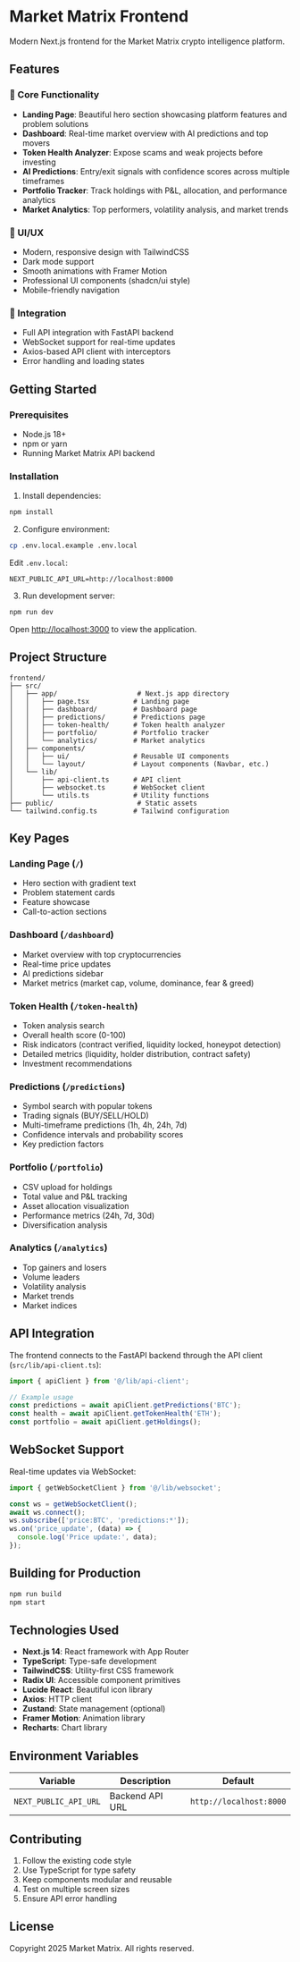 # Market Matrix Frontend

Modern Next.js frontend for the Market Matrix crypto intelligence platform.

## Features

### 🎯 Core Functionality
- **Landing Page**: Beautiful hero section showcasing platform features and problem solutions
- **Dashboard**: Real-time market overview with AI predictions and top movers
- **Token Health Analyzer**: Expose scams and weak projects before investing
- **AI Predictions**: Entry/exit signals with confidence scores across multiple timeframes
- **Portfolio Tracker**: Track holdings with P&L, allocation, and performance analytics
- **Market Analytics**: Top performers, volatility analysis, and market trends

### 🎨 UI/UX
- Modern, responsive design with TailwindCSS
- Dark mode support
- Smooth animations with Framer Motion
- Professional UI components (shadcn/ui style)
- Mobile-friendly navigation

### 🔌 Integration
- Full API integration with FastAPI backend
- WebSocket support for real-time updates
- Axios-based API client with interceptors
- Error handling and loading states

## Getting Started

### Prerequisites
- Node.js 18+ 
- npm or yarn
- Running Market Matrix API backend

### Installation

1. Install dependencies:
```bash
npm install
```

2. Configure environment:
```bash
cp .env.local.example .env.local
```

Edit `.env.local`:
```
NEXT_PUBLIC_API_URL=http://localhost:8000
```

3. Run development server:
```bash
npm run dev
```

Open [http://localhost:3000](http://localhost:3000) to view the application.

## Project Structure

```
frontend/
├── src/
│   ├── app/                    # Next.js app directory
│   │   ├── page.tsx           # Landing page
│   │   ├── dashboard/         # Dashboard page
│   │   ├── predictions/       # Predictions page
│   │   ├── token-health/      # Token health analyzer
│   │   ├── portfolio/         # Portfolio tracker
│   │   └── analytics/         # Market analytics
│   ├── components/
│   │   ├── ui/                # Reusable UI components
│   │   └── layout/            # Layout components (Navbar, etc.)
│   └── lib/
│       ├── api-client.ts      # API client
│       ├── websocket.ts       # WebSocket client
│       └── utils.ts           # Utility functions
├── public/                     # Static assets
└── tailwind.config.ts         # Tailwind configuration
```

## Key Pages

### Landing Page (`/`)
- Hero section with gradient text
- Problem statement cards
- Feature showcase
- Call-to-action sections

### Dashboard (`/dashboard`)
- Market overview with top cryptocurrencies
- Real-time price updates
- AI predictions sidebar
- Market metrics (market cap, volume, dominance, fear & greed)

### Token Health (`/token-health`)
- Token analysis search
- Overall health score (0-100)
- Risk indicators (contract verified, liquidity locked, honeypot detection)
- Detailed metrics (liquidity, holder distribution, contract safety)
- Investment recommendations

### Predictions (`/predictions`)
- Symbol search with popular tokens
- Trading signals (BUY/SELL/HOLD)
- Multi-timeframe predictions (1h, 4h, 24h, 7d)
- Confidence intervals and probability scores
- Key prediction factors

### Portfolio (`/portfolio`)
- CSV upload for holdings
- Total value and P&L tracking
- Asset allocation visualization
- Performance metrics (24h, 7d, 30d)
- Diversification analysis

### Analytics (`/analytics`)
- Top gainers and losers
- Volume leaders
- Volatility analysis
- Market trends
- Market indices

## API Integration

The frontend connects to the FastAPI backend through the API client (`src/lib/api-client.ts`):

```typescript
import { apiClient } from '@/lib/api-client';

// Example usage
const predictions = await apiClient.getPredictions('BTC');
const health = await apiClient.getTokenHealth('ETH');
const portfolio = await apiClient.getHoldings();
```

## WebSocket Support

Real-time updates via WebSocket:

```typescript
import { getWebSocketClient } from '@/lib/websocket';

const ws = getWebSocketClient();
await ws.connect();
ws.subscribe(['price:BTC', 'predictions:*']);
ws.on('price_update', (data) => {
  console.log('Price update:', data);
});
```

## Building for Production

```bash
npm run build
npm start
```

## Technologies Used

- **Next.js 14**: React framework with App Router
- **TypeScript**: Type-safe development
- **TailwindCSS**: Utility-first CSS framework
- **Radix UI**: Accessible component primitives
- **Lucide React**: Beautiful icon library
- **Axios**: HTTP client
- **Zustand**: State management (optional)
- **Framer Motion**: Animation library
- **Recharts**: Chart library

## Environment Variables

| Variable | Description | Default |
|----------|-------------|---------|
| `NEXT_PUBLIC_API_URL` | Backend API URL | `http://localhost:8000` |

## Contributing

1. Follow the existing code style
2. Use TypeScript for type safety
3. Keep components modular and reusable
4. Test on multiple screen sizes
5. Ensure API error handling

## License

Copyright 2025 Market Matrix. All rights reserved.
